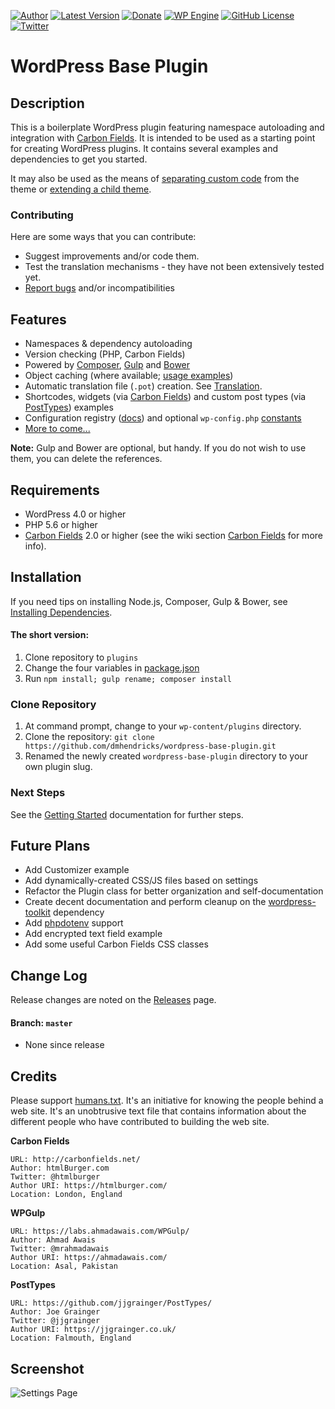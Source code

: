 [![Author](https://img.shields.io/badge/author-Daniel%20M.%20Hendricks-lightgrey.svg?colorB=9900cc )](https://www.danhendricks.com)
[![Latest Version](https://img.shields.io/github/release/dmhendricks/wordpress-base-plugin.svg)](https://github.com/dmhendricks/wordpress-base-plugin/releases)
[![Donate](https://img.shields.io/badge/Donate-PayPal-green.svg)](https://paypal.me/danielhendricks)
[![WP Engine](https://img.shields.io/badge/WP%20Engine-Compatible-orange.svg)](http://bit.ly/WPEnginePlans)
[![GitHub License](https://img.shields.io/badge/license-GPLv2-yellow.svg)](https://raw.githubusercontent.com/dmhendricks/wordpress-base-plugin/master/LICENSE)
[![Twitter](https://img.shields.io/twitter/url/https/github.com/dmhendricks/wordpress-base-plugin.svg?style=social)](https://twitter.com/danielhendricks)

# WordPress Base Plugin

## Description

This is a boilerplate WordPress plugin featuring namespace autoloading and integration with [Carbon Fields](https://github.com/htmlburger/carbon-fields). It is intended to be used as a starting point for creating WordPress plugins. It contains several examples and dependencies to get you started.

It may also be used as the means of [separating custom code](http://www.billerickson.net/core-functionality-plugin/) from the theme or [extending a child theme](https://www.wp-code.com/wordpress-snippets/wordpress-grandchildren-themes/).

### Contributing

Here are some ways that you can contribute:

* Suggest improvements and/or code them.
* Test the translation mechanisms - they have not been extensively tested yet.
* [Report bugs](https://github.com/dmhendricks/wordpress-base-plugin/issues) and/or incompatibilities

## Features

* Namespaces & dependency autoloading
* Version checking (PHP, Carbon Fields)
* Powered by [Composer](https://getcomposer.org/), [Gulp](https://gulpjs.com/) and [Bower](https://bower.io/)
* Object caching (where available; [usage examples](https://github.com/dmhendricks/wordpress-toolkit/wiki/ObjectCache))
* Automatic translation file (`.pot`) creation. See [Translation](https://github.com/dmhendricks/wordpress-base-plugin/wiki/Translation).
* Shortcodes, widgets (via [Carbon Fields](https://carbonfields.net)) and custom post types (via [PostTypes](https://github.com/jjgrainger/PostTypes/)) examples
* Configuration registry ([docs](https://github.com/dmhendricks/wordpress-toolkit/wiki/ConfigRegistry)) and optional `wp-config.php` [constants](https://github.com/dmhendricks/wordpress-base-plugin/wiki/Configuration-&-Constants)
* [More to come...](#future-plans)

**Note:** Gulp and Bower are optional, but handy. If you do not wish to use them, you can delete the references.


## Requirements

* WordPress 4.0 or higher
* PHP 5.6 or higher
* [Carbon Fields](https://github.com/htmlburger/carbon-fields) 2.0 or higher (see the wiki section [Carbon Fields](https://github.com/dmhendricks/wordpress-base-plugin/wiki#carbon-fields) for more info).

## Installation

If you need tips on installing Node.js, Composer, Gulp & Bower, see [Installing Dependencies](https://github.com/dmhendricks/wordpress-base-plugin/wiki/Installing-Dependencies).

#### The short version:

1. Clone repository to `plugins`
1. Change the four variables in [package.json](https://github.com/dmhendricks/wordpress-base-plugin/wiki#setting-initial-variables)
1. Run `npm install; gulp rename; composer install`

### Clone Repository

1. At command prompt, change to your `wp-content/plugins` directory.
1. Clone the repository: `git clone https://github.com/dmhendricks/wordpress-base-plugin.git`
1. Renamed the newly created `wordpress-base-plugin` directory to your own plugin slug.

### Next Steps

See the [Getting Started](https://github.com/dmhendricks/wordpress-base-plugin/wiki#getting-started) documentation for further steps.

## Future Plans

* Add Customizer example
* Add dynamically-created CSS/JS files based on settings
* Refactor the Plugin class for better organization and self-documentation
* Create decent documentation and perform cleanup on the [wordpress-toolkit](https://github.com/dmhendricks/wordpress-toolkit) dependency
* Add [phpdotenv](https://github.com/etelford/phpdotenv) support
* Add encrypted text field example
* Add some useful Carbon Fields CSS classes

## Change Log

Release changes are noted on the [Releases](https://github.com/dmhendricks/wordpress-base-plugin/releases) page.

#### Branch: `master`

* None since release

## Credits

Please support [humans.txt](http://humanstxt.org/). It's an initiative for knowing the people behind a web site. It's an unobtrusive text file that contains information about the different people who have contributed to building the web site.

**Carbon Fields**

	URL: http://carbonfields.net/
	Author: htmlBurger.com
	Twitter: @htmlburger
	Author URI: https://htmlburger.com/
	Location: London, England

**WPGulp**

	URL: https://labs.ahmadawais.com/WPGulp/
	Author: Ahmad Awais
	Twitter: @mrahmadawais
	Author URI: https://ahmadawais.com/
	Location: Asal, Pakistan

**PostTypes**

	URL: https://github.com/jjgrainger/PostTypes/
	Author: Joe Grainger
	Twitter: @jjgrainger
	Author URI: https://jjgrainger.co.uk/
	Location: Falmouth, England

## Screenshot

![Settings Page](https://raw.githubusercontent.com/dmhendricks/wordpress-base-plugin/master/assets/screenshot-1.png "Settings Page")
